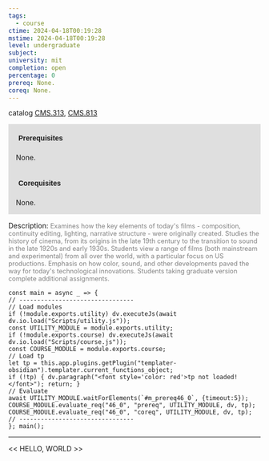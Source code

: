 ```yaml
---
tags:
  - course
ctime: 2024-04-18T00:19:28
mstime: 2024-04-18T00:19:28
level: undergraduate
subject: 
university: mit
completion: open
percentage: 0
prereq: None.
coreq: None.
---
```


catalog [CMS.313](http://student.mit.edu/catalog/mCMSa.html#CMS.313), [CMS.813](http://student.mit.edu/catalog/mCMSa.html#CMS.813)

<span style="display: block; padding: 15px; background-color: rgb(100, 100, 100, 0.2);"><font id="m_prereq46_0" style="display: block; font-family: Arial, sans-serif; font-weight: bold; padding: 5px">Prerequisites</font><br><span id="prereq46_0">None.</span></span>
<span style="display: block; padding: 15px; background-color: rgb(100, 100, 100, 0.2);"><font id="m_coreq46_0" style="display: block; font-family: Arial, sans-serif; font-weight: bold; padding: 5px">Corequisites</font><br><span id="coreq46_0">None.</span></span>

<font style="">Description:</font>
<font style="color: grey; font-size: 0.8rem;">Examines how the key elements of today's films - composition, continuity editing, lighting, narrative structure - were originally created. Studies the history of cinema, from its origins in the late 19th century to the transition to sound in the late 1920s and early 1930s. Students view a range of films (both mainstream and experimental) from all over the world, with a particular focus on US productions. Emphasis on how color, sound, and other developments paved the way for today's technological innovations.   Students taking graduate version complete additional assignments.</font>

```dataviewjs
const main = async _ => {
// --------------------------------
// Load modules
if (!module.exports.utility) dv.executeJs(await dv.io.load("Scripts/utility.js"));
const UTILITY_MODULE = module.exports.utility;
if (!module.exports.course) dv.executeJs(await dv.io.load("Scripts/course.js"));
const COURSE_MODULE = module.exports.course;
// Load tp
let tp = this.app.plugins.getPlugin("templater-obsidian").templater.current_functions_object;
if (!tp) { dv.paragraph("<font style='color: red'>tp not loaded!</font>"); return; }
// Evaluate
await UTILITY_MODULE.waitForElements(`#m_prereq46_0`, {timeout:5});
COURSE_MODULE.evaluate_req("46_0", "prereq", UTILITY_MODULE, dv, tp);
COURSE_MODULE.evaluate_req("46_0", "coreq", UTILITY_MODULE, dv, tp);
// --------------------------------
}; main();
```

---

<< HELLO, WORLD >>
